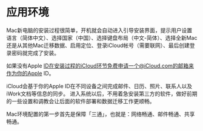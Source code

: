 # 应用环境

Mac新电脑的安装过程很简单，开机就会自动进入引导安装界面，提示用户设置语言（简体中文）、选择国家（中国）、选择键盘布局（中文-简体）、选择全新Mac还是从其他Mac迁移数据、启用定位、登录iCloud帐号（需要联网）、最后创建登录密码就完成了安装。

如果没有Apple ID在安装过程的iCloud环节免费申请一个@iCloud.com的邮箱来作为你的Apple ID。

iCloud会基于你的Apple ID在不同设备之间完成邮件、日历、照片、联系人以及iWork文档等信息的同步。
进入系统以后，不用着急安装第三方的软件，做好前期的一些设置和调教会让后面的软件部署和数据迁移工作更顺畅。

Mac环境配置的第一步首先是保障「三通」，也就是：网络畅通、邮件畅通、共享畅通。
